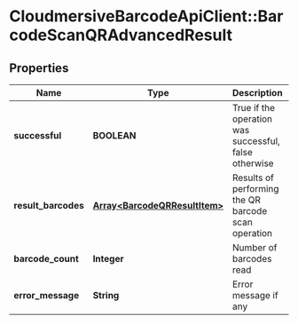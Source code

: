 # CloudmersiveBarcodeApiClient::BarcodeScanQRAdvancedResult

## Properties
Name | Type | Description | Notes
------------ | ------------- | ------------- | -------------
**successful** | **BOOLEAN** | True if the operation was successful, false otherwise | [optional] 
**result_barcodes** | [**Array&lt;BarcodeQRResultItem&gt;**](BarcodeQRResultItem.md) | Results of performing the QR barcode scan operation | [optional] 
**barcode_count** | **Integer** | Number of barcodes read | [optional] 
**error_message** | **String** | Error message if any | [optional] 


